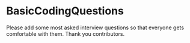# BasicCodingQuestions
Please add some most asked interview questions so that everyone gets comfortable with them. Thank you contributors.
